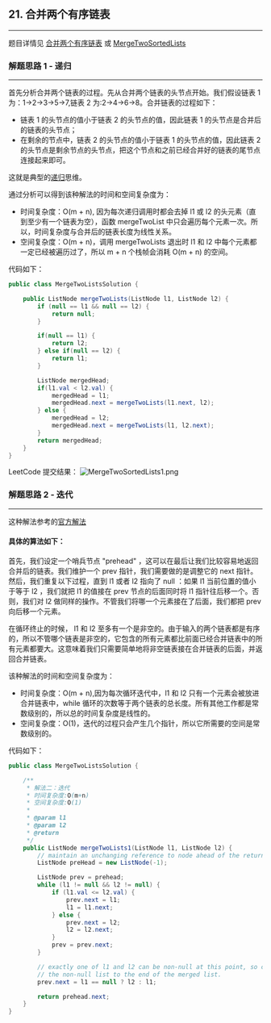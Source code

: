 ## 21. 合并两个有序链表

---

题目详情见 [合并两个有序链表](https://leetcode-cn.com/problems/merge-two-sorted-lists/) 或 [MergeTwoSortedLists](https://leetcode.com/problems/merge-two-sorted-lists/)

### 解题思路 1 - 递归
---
首先分析合并两个链表的过程。先从合并两个链表的头节点开始。我们假设链表 1 为：1->2->3->5->7,链表 2 为:2->4->6->8。合并链表的过程如下：

- 链表 1 的头节点的值小于链表 2 的头节点的值，因此链表 1 的头节点是合并后的链表的头节点；
- 在剩余的节点中，链表 2 的头节点的值小于链表 1 的头节点的值，因此链表 2 的头节点是剩余节点的头节点，把这个节点和之前已经合并好的链表的尾节点连接起来即可。

这就是典型的[递归](https://zh.wikipedia.org/zh-hans/%E9%80%92%E5%BD%92)思维。

通过分析可以得到该种解法的时间和空间复杂度为：

- 时间复杂度：O(m + n), 因为每次递归调用时都会去掉 l1 或 l2 的头元素（直到至少有一个链表为空），函数 mergeTwoList 中只会遍历每个元素一次。所以，时间复杂度与合并后的链表长度为线性关系。
- 空间复杂度：O(m + n)，调用 mergeTwoLists 退出时 l1 和 l2 中每个元素都一定已经被遍历过了，所以 m + n 个栈帧会消耗 O(m + n) 的空间。

代码如下：

```java
public class MergeTwoListsSolution {

    public ListNode mergeTwoLists(ListNode l1, ListNode l2) {
        if (null == l1 && null == l2) {
            return null;
        }

        if(null == l1) {
            return l2;
        } else if(null == l2) {
            return l1;
        }

        ListNode mergedHead;
        if(l1.val < l2.val) {
            mergedHead = l1;
            mergedHead.next = mergeTwoLists(l1.next, l2);
        } else {
            mergedHead = l2;
            mergedHead.next = mergeTwoLists(l1, l2.next);
        }
        return mergedHead;
    }
}
```
LeetCode 提交结果：
![MergeTwoSortedLists1.png](https://i.loli.net/2019/11/29/Nog64L3DKPSVure.png)

### 解题思路 2 - 迭代
---
这种解法参考的[官方解法](https://leetcode-cn.com/problems/merge-two-sorted-lists/solution/he-bing-liang-ge-you-xu-lian-biao-by-leetcode/)

#### 具体的算法如下：
首先，我们设定一个哨兵节点 "prehead" ，这可以在最后让我们比较容易地返回合并后的链表。我们维护一个 prev 指针，我们需要做的是调整它的 next 指针。然后，我们重复以下过程，直到 l1 或者 l2 指向了 null ：如果 l1 当前位置的值小于等于 l2 ，我们就把 l1 的值接在 prev 节点的后面同时将 l1 指针往后移一个。否则，我们对 l2 做同样的操作。不管我们将哪一个元素接在了后面，我们都把 prev 向后移一个元素。

在循环终止的时候， l1 和 l2 至多有一个是非空的。由于输入的两个链表都是有序的，所以不管哪个链表是非空的，它包含的所有元素都比前面已经合并链表中的所有元素都要大。这意味着我们只需要简单地将非空链表接在合并链表的后面，并返回合并链表。


该种解法的时间和空间复杂度为：

- 时间复杂度：O(m + n),因为每次循环迭代中，l1 和 l2 只有一个元素会被放进合并链表中，while 循环的次数等于两个链表的总长度。所有其他工作都是常数级别的，所以总的时间复杂度是线性的。
- 空间复杂度：O(1)，迭代的过程只会产生几个指针，所以它所需要的空间是常数级别的。

代码如下：

```java
public class MergeTwoListsSolution {

    /**
     * 解法二：迭代
     * 时间复杂度:O(m+n)
     * 空间复杂度:O(1)
     *
     * @param l1
     * @param l2
     * @return
     */
    public ListNode mergeTwoLists1(ListNode l1, ListNode l2) {
        // maintain an unchanging reference to node ahead of the return node.
        ListNode preHead = new ListNode(-1);

        ListNode prev = prehead;
        while (l1 != null && l2 != null) {
            if (l1.val <= l2.val) {
                prev.next = l1;
                l1 = l1.next;
            } else {
                prev.next = l2;
                l2 = l2.next;
            }
            prev = prev.next;
        }

        // exactly one of l1 and l2 can be non-null at this point, so connect
        // the non-null list to the end of the merged list.
        prev.next = l1 == null ? l2 : l1;

        return prehead.next;
    }
}
```

